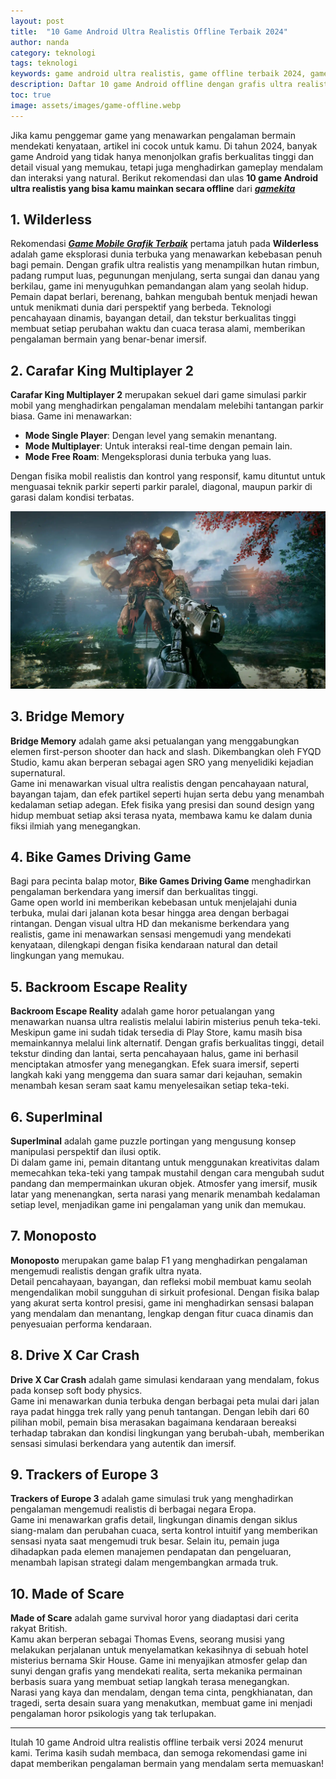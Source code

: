 ```yaml
---
layout: post
title:  "10 Game Android Ultra Realistis Offline Terbaik 2024"
author: nanda
category: teknologi
tags: teknologi
keywords: game android ultra realistis, game offline terbaik 2024, game android grafis tinggi
description: Daftar 10 game Android offline dengan grafis ultra realistis terbaik tahun 2024 yang menawarkan pengalaman bermain mendekati kehidupan nyata.
toc: true
image: assets/images/game-offline.webp
---
```


Jika kamu penggemar game yang menawarkan pengalaman bermain mendekati kenyataan, artikel ini cocok untuk kamu. Di tahun 2024, banyak game Android yang tidak hanya menonjolkan grafis berkualitas tinggi dan detail visual yang memukau, tetapi juga menghadirkan gameplay mendalam dan interaksi yang natural. Berikut rekomendasi dan ulas **10 game Android ultra realistis yang bisa kamu mainkan secara offline** dari ***[gamekita](https://gamekita.id)***

## 1. Wilderless

Rekomendasi ***[Game Mobile Grafik Terbaik](https://gamekita.id/game-review/5-game-mobile-dengan-grafik-terbaik-di-2025/)*** pertama jatuh pada **Wilderless** adalah game eksplorasi dunia terbuka yang menawarkan kebebasan penuh bagi pemain. Dengan grafik ultra realistis yang menampilkan hutan rimbun, padang rumput luas, pegunungan menjulang, serta sungai dan danau yang berkilau, game ini menyuguhkan pemandangan alam yang seolah hidup.  
Pemain dapat berlari, berenang, bahkan mengubah bentuk menjadi hewan untuk menikmati dunia dari perspektif yang berbeda. Teknologi pencahayaan dinamis, bayangan detail, dan tekstur berkualitas tinggi membuat setiap perubahan waktu dan cuaca terasa alami, memberikan pengalaman bermain yang benar-benar imersif.

## 2. Carafar King Multiplayer 2

**Carafar King Multiplayer 2** merupakan sekuel dari game simulasi parkir mobil yang menghadirkan pengalaman mendalam melebihi tantangan parkir biasa. Game ini menawarkan:
- **Mode Single Player**: Dengan level yang semakin menantang.
- **Mode Multiplayer**: Untuk interaksi real-time dengan pemain lain.
- **Mode Free Roam**: Mengeksplorasi dunia terbuka yang luas.

Dengan fisika mobil realistis dan kontrol yang responsif, kamu dituntut untuk menguasai teknik parkir seperti parkir paralel, diagonal, maupun parkir di garasi dalam kondisi terbatas.

![bridge memory](/assets/images/bright-memory.webp)
## 3. Bridge Memory

**Bridge Memory** adalah game aksi petualangan yang menggabungkan elemen first-person shooter dan hack and slash. Dikembangkan oleh FYQD Studio, kamu akan berperan sebagai agen SRO yang menyelidiki kejadian supernatural.  
Game ini menawarkan visual ultra realistis dengan pencahayaan natural, bayangan tajam, dan efek partikel seperti hujan serta debu yang menambah kedalaman setiap adegan. Efek fisika yang presisi dan sound design yang hidup membuat setiap aksi terasa nyata, membawa kamu ke dalam dunia fiksi ilmiah yang menegangkan.

## 4. Bike Games Driving Game

Bagi para pecinta balap motor, **Bike Games Driving Game** menghadirkan pengalaman berkendara yang imersif dan berkualitas tinggi.  
Game open world ini memberikan kebebasan untuk menjelajahi dunia terbuka, mulai dari jalanan kota besar hingga area dengan berbagai rintangan. Dengan visual ultra HD dan mekanisme berkendara yang realistis, game ini menawarkan sensasi mengemudi yang mendekati kenyataan, dilengkapi dengan fisika kendaraan natural dan detail lingkungan yang memukau.

## 5. Backroom Escape Reality

**Backroom Escape Reality** adalah game horor petualangan yang menawarkan nuansa ultra realistis melalui labirin misterius penuh teka-teki.  
Meskipun game ini sudah tidak tersedia di Play Store, kamu masih bisa memainkannya melalui link alternatif. Dengan grafis berkualitas tinggi, detail tekstur dinding dan lantai, serta pencahayaan halus, game ini berhasil menciptakan atmosfer yang menegangkan. Efek suara imersif, seperti langkah kaki yang menggema dan suara samar dari kejauhan, semakin menambah kesan seram saat kamu menyelesaikan setiap teka-teki.

## 6. Superlminal

**Superlminal** adalah game puzzle portingan yang mengusung konsep manipulasi perspektif dan ilusi optik.  
Di dalam game ini, pemain ditantang untuk menggunakan kreativitas dalam memecahkan teka-teki yang tampak mustahil dengan cara mengubah sudut pandang dan mempermainkan ukuran objek. Atmosfer yang imersif, musik latar yang menenangkan, serta narasi yang menarik menambah kedalaman setiap level, menjadikan game ini pengalaman yang unik dan memukau.

## 7. Monoposto

**Monoposto** merupakan game balap F1 yang menghadirkan pengalaman mengemudi realistis dengan grafik ultra nyata.  
Detail pencahayaan, bayangan, dan refleksi mobil membuat kamu seolah mengendalikan mobil sungguhan di sirkuit profesional. Dengan fisika balap yang akurat serta kontrol presisi, game ini menghadirkan sensasi balapan yang mendalam dan menantang, lengkap dengan fitur cuaca dinamis dan penyesuaian performa kendaraan.

## 8. Drive X Car Crash

**Drive X Car Crash** adalah game simulasi kendaraan yang mendalam, fokus pada konsep soft body physics.  
Game ini menawarkan dunia terbuka dengan berbagai peta mulai dari jalan raya padat hingga trek rally yang penuh tantangan. Dengan lebih dari 60 pilihan mobil, pemain bisa merasakan bagaimana kendaraan bereaksi terhadap tabrakan dan kondisi lingkungan yang berubah-ubah, memberikan sensasi simulasi berkendara yang autentik dan imersif.

## 9. Trackers of Europe 3

**Trackers of Europe 3** adalah game simulasi truk yang menghadirkan pengalaman mengemudi realistis di berbagai negara Eropa.  
Game ini menawarkan grafis detail, lingkungan dinamis dengan siklus siang-malam dan perubahan cuaca, serta kontrol intuitif yang memberikan sensasi nyata saat mengemudi truk besar. Selain itu, pemain juga dihadapkan pada elemen manajemen pendapatan dan pengeluaran, menambah lapisan strategi dalam mengembangkan armada truk.

## 10. Made of Scare

**Made of Scare** adalah game survival horor yang diadaptasi dari cerita rakyat British.  
Kamu akan berperan sebagai Thomas Evens, seorang musisi yang melakukan perjalanan untuk menyelamatkan kekasihnya di sebuah hotel misterius bernama Skir House. Game ini menyajikan atmosfer gelap dan sunyi dengan grafis yang mendekati realita, serta mekanika permainan berbasis suara yang membuat setiap langkah terasa menegangkan.  
Narasi yang kaya dan mendalam, dengan tema cinta, pengkhianatan, dan tragedi, serta desain suara yang menakutkan, membuat game ini menjadi pengalaman horor psikologis yang tak terlupakan.

---

Itulah 10 game Android ultra realistis offline terbaik versi 2024 menurut kami. Terima kasih sudah membaca, dan semoga rekomendasi game ini dapat memberikan pengalaman bermain yang mendalam serta memuaskan!

